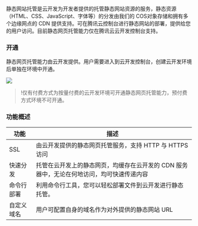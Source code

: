静态网站托管是云开发为开发者提供的托管静态网站资源的服务，静态资源（HTML、CSS、JavaScript、字体等）的分发由我们的 COS对象存储和拥有多个边缘网点的 CDN 提供支持。可在腾讯云控制台进行静态网站的部署，提供给您的用户访问。目前静态网页托管能力仅在腾讯云云开发控制台支持。



### 开通

静态网页托管能力由云开发提供。用户需要进入到云开发控制台，创建云开发环境后单独在环境中开通。

![](https://main.qcloudimg.com/raw/3ecfccfa8a4dedc2d3dbb2f89b237a47.png)

>!仅有付费方式为按量付费的云开发环境可开通静态网页托管能力，预付费方式环境不可开通。

### 功能概述

| 功能       | 描述                                                         |
| ---------- | ------------------------------------------------------------ |
| SSL        | 由云开发提供的静态网页托管服务，支持 HTTP 与 HTTPS 访问          |
| 快速分发   | 托管在云开发上的静态网页，均缓存在云开发的 CDN 服务器中，无论在何地访问，均可快速传递内容 |
| 命令行部署 | 利用命令行工具，您可以轻松部署文件到云开发进行静态托管。 |
| 自定义域名 | 用户可配置自身的域名作为对外提供的静态网站 URL               |



